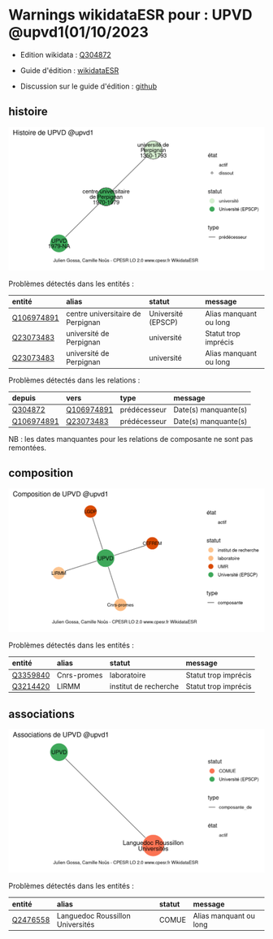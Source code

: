 Warnings wikidataESR pour : UPVD @upvd1(01/10/2023
================

- Edition wikidata : [Q304872](https://www.wikidata.org/wiki/Q304872)
- Guide d'édition : [wikidataESR](https://github.com/cpesr/wikidataESR/)

- Discussion sur le guide d'édition : [github](https://github.com/cpesr/wikidataESR/issues)



## histoire 

![Graphique non généré](Q304872-histoire.png) 

Problèmes détectés dans les entités :

|entité                                                 |alias                             |statut             |message                |
|:------------------------------------------------------|:---------------------------------|:------------------|:----------------------|
|[Q106974891](https://www.wikidata.org/wiki/Q106974891) |centre universitaire de Perpignan |Université (EPSCP) |Alias manquant ou long |
|[Q23073483](https://www.wikidata.org/wiki/Q23073483)   |université de Perpignan           |université         |Statut trop imprécis   |
|[Q23073483](https://www.wikidata.org/wiki/Q23073483)   |université de Perpignan           |université         |Alias manquant ou long |

Problèmes détectés dans les relations :

|depuis                                                 |vers                                                   |type         |message              |
|:------------------------------------------------------|:------------------------------------------------------|:------------|:--------------------|
|[Q304872](https://www.wikidata.org/wiki/Q304872)       |[Q106974891](https://www.wikidata.org/wiki/Q106974891) |prédécesseur |Date(s) manquante(s) |
|[Q106974891](https://www.wikidata.org/wiki/Q106974891) |[Q23073483](https://www.wikidata.org/wiki/Q23073483)   |prédécesseur |Date(s) manquante(s) |

NB : les dates manquantes pour les relations de composante ne sont pas remontées. 



## composition 

![Graphique non généré](Q304872-composition.png) 

Problèmes détectés dans les entités :

|entité                                             |alias       |statut                |message              |
|:--------------------------------------------------|:-----------|:---------------------|:--------------------|
|[Q3359840](https://www.wikidata.org/wiki/Q3359840) |Cnrs-promes |laboratoire           |Statut trop imprécis |
|[Q3214420](https://www.wikidata.org/wiki/Q3214420) |LIRMM       |institut de recherche |Statut trop imprécis |

 



## associations 

![Graphique non généré](Q304872-associations.png) 

Problèmes détectés dans les entités :

|entité                                             |alias                            |statut |message                |
|:--------------------------------------------------|:--------------------------------|:------|:----------------------|
|[Q2476558](https://www.wikidata.org/wiki/Q2476558) |Languedoc Roussillon Universités |COMUE  |Alias manquant ou long |

 

